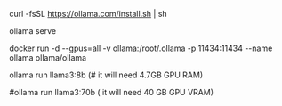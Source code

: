 curl -fsSL https://ollama.com/install.sh | sh

ollama serve

docker run -d --gpus=all -v ollama:/root/.ollama -p 11434:11434 --name ollama ollama/ollama

ollama run llama3:8b   (# it will need 4.7GB GPU RAM)


#ollama run llama3:70b ( it will need 40 GB GPU VRAM)
